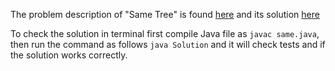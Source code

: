 The problem description of "Same Tree" is found [here](https://leetcode.com/problems/same-tree/description/) and its solution [here](https://github.com/aurimas13/Solutions-To-Problems/blob/main/LeetCode/Java%20Solutions/Same%20Tree/same.java)

To check the solution in terminal first compile Java file as `javac same.java`, then run the command as follows `java Solution` and it will check tests and if the solution works correctly.
